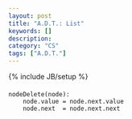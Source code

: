 ```yaml
---
layout: post
title: "A.D.T.: List"
keywords: []
description: 
category: "CS"
tags: ["A.D.T."]
---
```

{% include JB/setup %}


####
```code
nodeDelete(node):
    node.value = node.next.value
    node.next  = node.next.next
```








